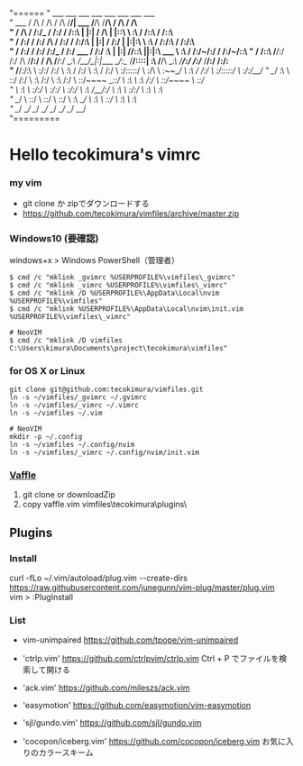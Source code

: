 "======
"                   ___           ___           ___           ___                       ___           ___           ___           ___     
"       ___        /  /\         /  /\         /  /\         /__/|        ___          /__/\         /__/\         /  /\         /  /\    
"      /  /\      /  /:/_       /  /:/        /  /::\       |  |:|       /  /\        |  |::\        \  \:\       /  /::\       /  /::\   
"     /  /:/     /  /:/ /\     /  /:/        /  /:/\:\      |  |:|      /  /:/        |  |:|:\        \  \:\     /  /:/\:\     /  /:/\:\  
"    /  /:/     /  /:/ /:/_   /  /:/  ___   /  /:/  \:\   __|  |:|     /__/::\      __|__|:|\:\   ___  \  \:\   /  /:/~/:/    /  /:/~/::\ 
"   /  /::\    /__/:/ /:/ /\ /__/:/  /  /\ /__/:/ \__\:\ /__/\_|:|____ \__\/\:\__  /__/::::| \:\ /__/\  \__\:\ /__/:/ /:/___ /__/:/ /:/\:\
"  /__/:/\:\   \  \:\/:/ /:/ \  \:\ /  /:/ \  \:\ /  /:/ \  \:\/:::::/    \  \:\/\ \  \:\~~\__\/ \  \:\ /  /:/ \  \:\/:::::/ \  \:\/:/__\/
"  \__\/  \:\   \  \::/ /:/   \  \:\  /:/   \  \:\  /:/   \  \::/~~~~      \__\::/  \  \:\        \  \:\  /:/   \  \::/~~~~   \  \::/     
"       \  \:\   \  \:\/:/     \  \:\/:/     \  \:\/:/     \  \:\          /__/:/    \  \:\        \  \:\/:/     \  \:\        \  \:\     
"        \__\/    \  \::/       \  \::/       \  \::/       \  \:\         \__\/      \  \:\        \  \::/       \  \:\        \  \:\    
"                  \__\/         \__\/         \__\/         \__\/                     \__\/         \__\/         \__\/         \__\/    
"=========

# Hello tecokimura's vimrc

### my vim
- git clone か zipでダウンロードする
- https://github.com/tecokimura/vimfiles/archive/master.zip


### Windows10 (要確認)

windows+x > Windows PowerShell（管理者）
```
$ cmd /c "mklink _gvimrc %USERPROFILE%\vimfiles\_gvimrc"
$ cmd /c "mklink _vimrc %USERPROFILE%\vimfiles\_vimrc"
$ cmd /c "mklink /D %USERPROFILE%\AppData\Local\nvim %USERPROFILE%\vimfiles"
$ cmd /c "mklink %USERPROFILE%\AppData\Local\nvim\init.vim %USERPROFILE%\vimfiles\_vimrc"

# NeoVIM
$ cmd /c "mklink /D vimfiles C:\Users\kimura\Documents\project\tecokimura\vimfiles"

```

### for OS X or Linux 
```
git clone git@github.com:tecokimura/vimfiles.git
ln -s ~/vimfiles/_gvimrc ~/.gvimrc
ln -s ~/vimfiles/_vimrc ~/.vimrc
ln -s ~/vimfiles ~/.vim

# NeoVIM
mkdir -p ~/.config
ln -s ~/vimfiles ~/.config/nvim
ln -s ~/vimfiles/_vimrc ~/.config/nvim/init.vim
```


### [Vaffle](https://github.com/cocopon/vaffle.vim)
1. git clone or downloadZip
2. copy vaffle.vim vimfiles\tecokimura\plugins\


## Plugins
### Install
curl -fLo ~/.vim/autoload/plug.vim --create-dirs https://raw.githubusercontent.com/junegunn/vim-plug/master/plug.vim  
vim > :PlugInstall  

### List
- vim-unimpaired
https://github.com/tpope/vim-unimpaired

- 'ctrlp.vim'
https://github.com/ctrlpvim/ctrlp.vim
Ctrl + P でファイルを検索して開ける

- 'ack.vim'
https://github.com/mileszs/ack.vim

- 'easymotion'
https://github.com/easymotion/vim-easymotion

- 'sjl/gundo.vim'
https://github.com/sjl/gundo.vim

- 'cocopon/iceberg.vim'
https://github.com/cocopon/iceberg.vim
お気に入りのカラースキーム

